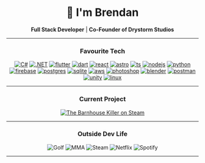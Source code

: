 <div align="center">

# 👋 I'm Brendan

**Full Stack Developer** | **Co-Founder of Drystorm Studios**  

---

### Favourite Tech

[![C#](https://skillicons.dev/icons?i=cs)](https://skillicons.dev)
[![.NET](https://skillicons.dev/icons?i=dotnet)](https://skillicons.dev)
[![flutter](https://skillicons.dev/icons?i=flutter)](https://skillicons.dev)
[![dart](https://skillicons.dev/icons?i=dart)](https://skillicons.dev)
[![react](https://skillicons.dev/icons?i=react)](https://skillicons.dev)
[![astro](https://skillicons.dev/icons?i=astro)](https://skillicons.dev)
[![ts](https://skillicons.dev/icons?i=ts)](https://skillicons.dev)
[![nodejs](https://skillicons.dev/icons?i=nodejs)](https://skillicons.dev)
[![python](https://skillicons.dev/icons?i=python)](https://skillicons.dev)
[![firebase](https://skillicons.dev/icons?i=firebase)](https://skillicons.dev)
[![postgres](https://skillicons.dev/icons?i=postgres)](https://skillicons.dev)
[![sqlite](https://skillicons.dev/icons?i=sqlite)](https://skillicons.dev)
[![aws](https://skillicons.dev/icons?i=aws)](https://skillicons.dev)
[![photoshop](https://skillicons.dev/icons?i=ps)](https://skillicons.dev)
[![blender](https://skillicons.dev/icons?i=blender)](https://skillicons.dev)
[![postman](https://skillicons.dev/icons?i=postman)](https://skillicons.dev)
[![unity](https://skillicons.dev/icons?i=unity)](https://skillicons.dev)
[![linux](https://skillicons.dev/icons?i=linux)](https://skillicons.dev)

---

### Current Project

[![The Barnhouse Killer on Steam](https://img.shields.io/badge/Wishlist-The%20Barnhouse%20Killer-black?style=for-the-badge&logo=steam)](https://store.steampowered.com/app/2991600/The_Barnhouse_Killer/)

---

### Outside Dev Life

![Golf](https://img.shields.io/badge/Golf-0B6623?style=flat-square)
![MMA](https://img.shields.io/badge/MMA-8B0000?style=flat-square)
![Steam](https://img.shields.io/badge/Steam-black?style=flat-square&logo=steam)
![Netflix](https://img.shields.io/badge/Netflix-E50914?style=flat-square&logo=netflix&logoColor=white)
![Spotify](https://img.shields.io/badge/Spotify-1DB954?style=flat-square&logo=spotify&logoColor=white)

---

</div>
